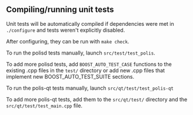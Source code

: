 Compiling/running unit tests
------------------------------------

Unit tests will be automatically compiled if dependencies were met in `./configure`
and tests weren't explicitly disabled.

After configuring, they can be run with `make check`.

To run the polisd tests manually, launch `src/test/test_polis`.

To add more polisd tests, add `BOOST_AUTO_TEST_CASE` functions to the existing
.cpp files in the `test/` directory or add new .cpp files that
implement new BOOST_AUTO_TEST_SUITE sections.

To run the polis-qt tests manually, launch `src/qt/test/test_polis-qt`

To add more polis-qt tests, add them to the `src/qt/test/` directory and
the `src/qt/test/test_main.cpp` file.
